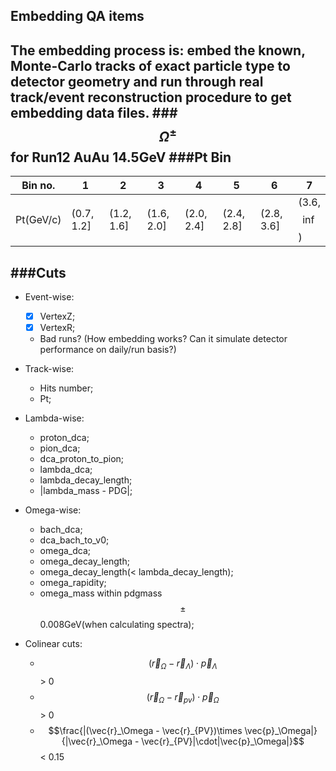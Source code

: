 ## Embedding QA items

The embedding process is: embed the known, Monte-Carlo tracks of exact particle type to detector geometry and run through real track/event reconstruction procedure to get embedding data files.
###$$\Omega^\pm$$ for Run12 AuAu 14.5GeV
###Pt Bin
---
Bin no. | 1 | 2 | 3 | 4 | 5 | 6 | 7 | 
------- |---|---|---|---|---|---|---|
Pt(GeV/c)|(0.7, 1.2]|(1.2, 1.6]|(1.6, 2.0]|(2.0, 2.4]|(2.4, 2.8]|(2.8, 3.6]|(3.6, $$\inf$$)

###Cuts
---
- Event-wise:
   - [X] VertexZ;
   - [X] VertexR;
   - Bad runs? (How embedding works? Can it simulate detector performance on daily/run basis?)
 
- Track-wise:
   - Hits number;
   - Pt; 

- Lambda-wise:
   - proton_dca;
   - pion_dca;
   - dca\_proton\_to_pion;
   - lambda_dca;
   - lambda\_decay_length;
   - |lambda_mass - PDG|;

- Omega-wise:
   - bach_dca;
   - dca\_bach_to\_v0;
   - omega_dca;
   - omega_decay\_length;
   - omega_decay\_length(< lambda\_decay\_length);
   - omega_rapidity;
   - omega_mass within pdgmass$$\pm$$0.008GeV(when calculating spectra);

- Colinear cuts:
   - $$(\vec{r}_\Omega - \vec{r}_\Lambda)\cdot \vec{p}_\Lambda$$ > 0
   - $$(\vec{r}_\Omega - \vec{r}_{pv})\cdot \vec{p}_\Omega$$ > 0
   - $$\frac{|(\vec{r}_\Omega - \vec{r}_{PV})\times \vec{p}_\Omega|}{|\vec{r}_\Omega - \vec{r}_{PV}|\cdot|\vec{p}_\Omega|}$$  < 0.15
